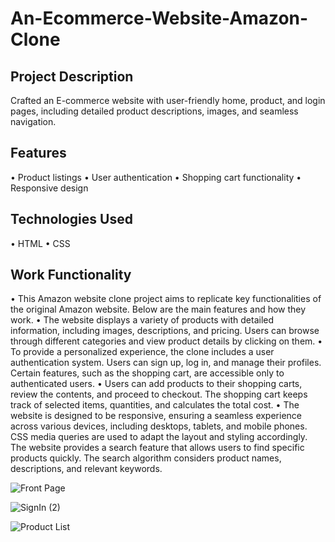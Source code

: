 # An-Ecommerce-Website-Amazon-Clone

## Project Description 
Crafted an E-commerce website with user-friendly home, product, and login pages, including detailed product descriptions, images, and seamless navigation.

## Features
• Product listings
• User authentication
• Shopping cart functionality
• Responsive design

## Technologies Used
• HTML
• CSS

## Work Functionality
• This Amazon website clone project aims to replicate key functionalities of the original Amazon website. Below are the main features and how they work.
• The website displays a variety of products with detailed information, including images, descriptions, and pricing. Users can browse through different categories and view product details by clicking on them.
• To provide a personalized experience, the clone includes a user authentication system. Users can sign up, log in, and manage their profiles. Certain features, such as the shopping cart, are accessible only to authenticated users.
• Users can add products to their shopping carts, review the contents, and proceed to checkout. The shopping cart keeps track of selected items, quantities, and calculates the total cost.
• The website is designed to be responsive, ensuring a seamless experience across various devices, including desktops, tablets, and mobile phones. CSS media queries are used to adapt the layout and styling accordingly.
The website provides a search feature that allows users to find specific products quickly. The search algorithm considers product names, descriptions, and relevant keywords.

![Front Page](https://github.com/SoumyaMishra07/An-Ecommerce-Website-Amazon-Clone/assets/118365110/b724d258-f266-4d9b-a374-c2d3df71ce4e)

![SignIn (2)](https://github.com/SoumyaMishra07/An-Ecommerce-Website-Amazon-Clone/assets/118365110/35128c12-3602-4e5c-9ae1-ff44a6a50c3a)


![Product List](https://github.com/SoumyaMishra07/An-Ecommerce-Website-Amazon-Clone/assets/118365110/5e500dc4-1968-4b63-b473-65dd5e947a07)
